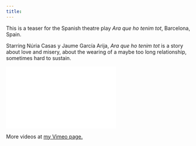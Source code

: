 ```yaml
---
title:
---
```


This is a teaser for the Spanish theatre play *Ara que ho tenim tot*, Barcelona, Spain. 

Starring Núria Casas y Jaume García Arija, *Ara que ho tenim tot* is a story about love and misery, about the wearing of a maybe too long relationship, sometimes hard to sustain. 

<iframe src="//player.vimeo.com/video/105800485?title=0&amp;byline=0&amp;portrait=0" frameborder="0" width="300" height="170" webkitallowfullscreen mozallowfullscreen allowfullscreen></iframe>

More videos at [my Vimeo page.](http://vimeo.com/fabriziotappero)
